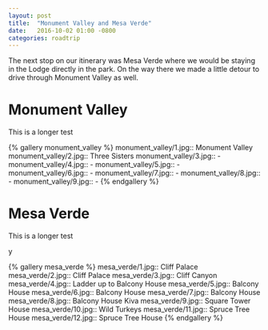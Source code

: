```yaml
---
layout: post
title:  "Monument Valley and Mesa Verde"
date:   2016-10-02 01:00 -0800
categories: roadtrip
---
```


The next stop on our itinerary was Mesa Verde where we would be staying in the Lodge directly in the park. On the way there we made a little detour to drive through Monument Valley as well.

<!--more-->

# Monument Valley

This is a longer test

{% gallery monument_valley %}
monument_valley/1.jpg:: Monument Valley
monument_valley/2.jpg:: Three Sisters
monument_valley/3.jpg:: -
monument_valley/4.jpg:: -
monument_valley/5.jpg:: -
monument_valley/6.jpg:: -
monument_valley/7.jpg:: -
monument_valley/8.jpg:: -
monument_valley/9.jpg:: -
{% endgallery %}

# Mesa Verde

This is a longer test

y

{% gallery mesa_verde %}
mesa_verde/1.jpg:: Cliff Palace
mesa_verde/2.jpg:: Cliff Palace
mesa_verde/3.jpg:: Cliff Canyon
mesa_verde/4.jpg:: Ladder up to Balcony House
mesa_verde/5.jpg:: Balcony House
mesa_verde/6.jpg:: Balcony House
mesa_verde/7.jpg:: Balcony House
mesa_verde/8.jpg:: Balcony House Kiva
mesa_verde/9.jpg:: Square Tower House
mesa_verde/10.jpg:: Wild Turkeys 
mesa_verde/11.jpg:: Spruce Tree House
mesa_verde/12.jpg:: Spruce Tree House
{% endgallery %}